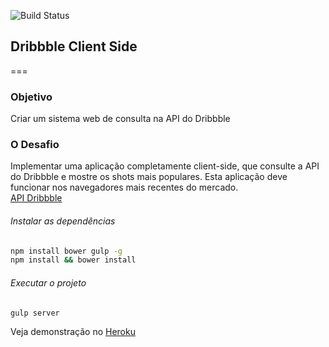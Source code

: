 ![Build Status](https://www.codeship.io/projects/b7dd37d0-019c-0134-a535-2e7e86e65593/status)

## Dribbble Client Side
===

### Objetivo
Criar um sistema web de consulta na API do Dribbble

### O Desafio
Implementar uma aplicação completamente client-side, que consulte a API do Dribbble e mostre os shots mais populares. Esta aplicação deve funcionar nos navegadores mais recentes do mercado.  
[API Dribbble](http://developer.dribbble.com/v1/)

###### Instalar as dependências
```sh
npm install bower gulp -g
npm install && bower install
```

###### Executar o projeto
```sh
gulp server
```

Veja demonstração no [Heroku](http://dribbble-client-side.herokuapp.com/)
